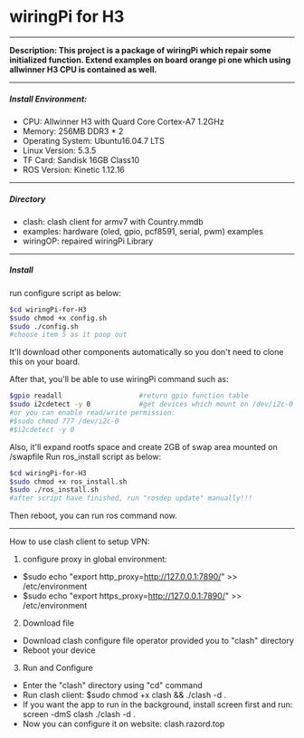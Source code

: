 # wiringPi for H3
***
**Description: This project is a package of wiringPi which repair some initialized function. Extend examples on board orange pi one which using allwinner H3 CPU is contained as well.**

***

##### Install Environment:

+ CPU: Allwinner H3 with Quard Core Cortex-A7 1.2GHz
+ Memory: 256MB DDR3 * 2
+ Operating System: Ubuntu16.04.7 LTS
+ Linux Version: 5.3.5
+ TF Card: Sandisk 16GB Class10
+ ROS Version: Kinetic 1.12.16

***
##### Directory

+ clash: clash client for armv7 with Country.mmdb
+ examples: hardware (oled, gpio, pcf8591, serial, pwm) examples
+ wiringOP: repaired wiringPi Library

***

##### Install 

 run configure script  as below:

```bash
$cd wiringPi-for-H3
$sudo chmod +x config.sh
$sudo ./config.sh
#choose item 5 as it poop out
```

It'll download other components automatically so you don't need to clone this on your board.

After that, you'll be able to use wiringPi command such as:

```bash
$gpio readall					#return gpio function table
$sudo i2cdetect -y 0			#get devices which mount on /dev/i2c-0
#or you can enable read/write permission:
#$sudo chmod 777 /dev/i2c-0
#$i2cdetect -y 0
```

Also, it'll expand rootfs space and create 2GB of swap area mounted on /swapfile
Run ros_install script as below:

```bash
$cd wiringPi-for-H3
$sudo chmod +x ros_install.sh
$sudo ./ros_install.sh
#after script have finished, run "rosdep update" manually!!!
```

Then reboot, you can run ros command now.

***
How to use clash client to setup VPN:
1. configure proxy in global environment:
 + $sudo echo "export http_proxy=http://127.0.0.1:7890/" >> /etc/environment
 + $sudo echo "export https_proxy=http://127.0.0.1:7890/" >> /etc/environment

2. Download file
 + Download clash configure file operator provided you to "clash" directory
 + Reboot your device

3. Run and Configure
 + Enter the "clash" directory using "cd" command
 + Run clash client: $sudo chmod +x clash && ./clash -d .
 + If you want the app to run in the background, install screen first and run:<br>screen -dmS clash ./clash -d .
 + Now you can configure it on website: clash.razord.top
